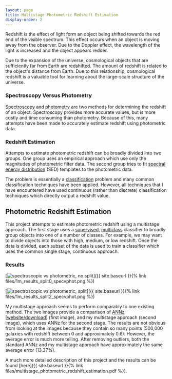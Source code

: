 ```yaml
---
layout: page
title: Multistage Photometric Redshift Estimation
display-order: 2
---
```

Redshift is the effect of light form an object being shifted towards the red end of the visible spectrum. This effect occurs when an object is moving away from the observer. Due to the Doppler effect, the wavelength of the light is increased and the object appears redder.

Due to the expansion of the universe, cosmological objects that are sufficiently far from Earth are redshifted. The amount of redshift is related to the object's distance from Earth. Due to this relationship, cosmological redshift is a valuable tool for learning about the large-scale structure of the universe.

### Spectroscopy Versus Photometry
<a href="http://en.wikipedia.org/wiki/Astronomical_spectroscopy">Spectroscopy</a> and <a href="http://en.wikipedia.org/wiki/Photometric_redshift">photometry</a> are two methods for determining the redshift of an object. Spectroscopy provides more accurate values, but is more costly and time consuming than photometry. Because of this, many attempts have been made to accurately estimate redshift using photometric data.

###  Redshift Estimation
Attempts to estimate photometric redshift can be broadly divided into two groups. One group uses an empirical approach which use only the magnitudes of photometric filter data. The second group tries to fit <a href="http://en.wikipedia.org/wiki/Spectral_energy_distribution">spectral energy distribution</a> (SED) templates to the photometric data.

The problem is essentially a <a href="http://en.wikipedia.org/wiki/Statistical_classification">classification</a> problem and many common classification techniques have been applied. However, all techniques that I have encountered have used continuous (rather than discrete) classification techniques which directly output a redshift value.

## Photometric Redshift Estimation
This project attempts to estimate photometric redshift using a multistage approach. The first stage uses a <a href="http://en.wikipedia.org/wiki/Supervised_learning">supervised</a>, <a href="http://en.wikipedia.org/wiki/Multiclass_classification">multiclass</a> classifier to broadly group objects into one of a number of classes. For example, we may want to divide objects into those with high, medium, or low redshift. Once the data is divided, each subset of the data is used to train a classifier which uses the common single stage, continuous approach.

### Results

[<img src="{{ site.baseurl }}{% link files/1m_results_split0_specvphot.png %}" alt="spectroscopic vs photometric, no split" />]({{ site.baseurl }}{% link files/1m_results_split0_specvphot.png %})

[<img src="{{ site.baseurl }}{% link files/1m_results_split2_specvphot.png %}" alt="spectroscopic vs photometric, split" />]({{ site.baseurl }}{% link files/1m_results_split2_specvphot.png %})

My multistage approach seems to perform comparably to one existing method. The two images provide a comparison of <a href="http://xxx.lanl.gov/abs/astro-ph/0311058">ANNz</a> [<a href="http://www.homepages.ucl.ac.uk/~ucapola/annz.html">website/download</a>] (first image), and my multistage approach (second image), which uses ANNz for the second stage. The results are not obvious from looking at the images because they contain so many points (500,000 galaxies with redshift between 0 and approximately 0.6). However, the average error is much more telling. After removing outliers, both the standard ANNz and my multistage approach have approximately the same average error (13.37%).

A much more detailed description of this project and the results can be found [here]({{ site.baseurl }}{% link files/multistage_photometric_redshift_estimation.pdf %}).
